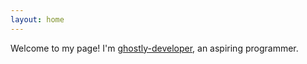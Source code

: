 ```yaml
---
layout: home
---
```

Welcome to my page! I'm [ghostly-developer](https://github.com/ghostly-developer), an aspiring programmer.
